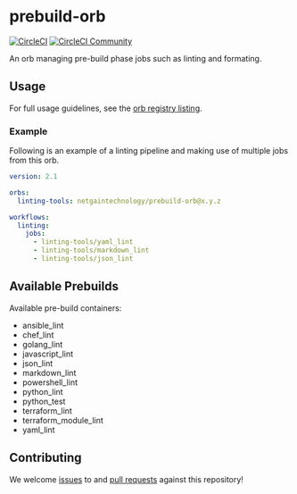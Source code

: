 # prebuild-orb

[![CircleCI](https://circleci.com/gh/netgaintechnology/orb-prebuild-orb.svg?style=svg)](https://circleci.com/gh/netgaintechnology/orb-prebuild-orb) [![CircleCI Community](https://img.shields.io/badge/community-CircleCI%20Discuss-343434.svg)](https://discuss.circleci.com/c/ecosystem/orbs)

An orb managing pre-build phase jobs such as linting and formating.

## Usage

For full usage guidelines, see the [orb registry listing](http://circleci.com/orbs/registry/orb/netgaintechnology/orb-prebuild-orb).

### Example

Following is an example of a linting pipeline and making use of multiple jobs from this orb.

```yaml
version: 2.1

orbs:
  linting-tools: netgaintechnology/prebuild-orb@x.y.z

workflows:
  linting:
    jobs:
      - linting-tools/yaml_lint
      - linting-tools/markdown_lint
      - linting-tools/json_lint
```

## Available Prebuilds

Available pre-build containers:
- ansible_lint
- chef_lint
- golang_lint
- javascript_lint
- json_lint
- markdown_lint
- powershell_lint
- python_lint
- python_test
- terraform_lint
- terraform_module_lint
- yaml_lint

## Contributing

We welcome [issues](https://github.com/netgaintechnology/orb-prebuild-orb/issues) to and [pull requests](https://github.com/netgaintechnology/orb-prebuild-orb/pulls) against this repository!
